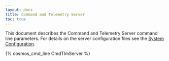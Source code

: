 ```yaml
---
layout: docs
title: Command and Telemetry Server
toc: true
---
```


This document describes the Command and Telemetry Server command line parameters. For details on the server configuration files see the [System Configuration]({{site.baseurl}}/docs/v4/system/).

{% cosmos_cmd_line CmdTlmServer %}
